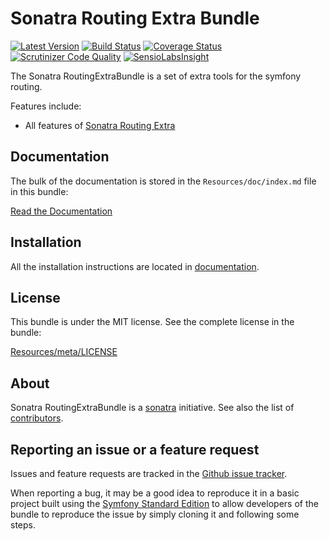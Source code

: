 Sonatra Routing Extra Bundle
============================

[![Latest Version](https://img.shields.io/packagist/v/sonatra/routing-extra-bundle.svg)](https://packagist.org/packages/sonatra/routing-extra-bundle)
[![Build Status](https://img.shields.io/travis/sonatra/SonatraRoutingExtraBundle/master.svg)](https://travis-ci.org/sonatra/SonatraRoutingExtraBundle)
[![Coverage Status](https://img.shields.io/coveralls/sonatra/SonatraRoutingExtraBundle/master.svg)](https://coveralls.io/r/sonatra/SonatraRoutingExtraBundle?branch=master)
[![Scrutinizer Code Quality](https://img.shields.io/scrutinizer/g/sonatra/SonatraRoutingExtraBundle/master.svg)](https://scrutinizer-ci.com/g/sonatra/SonatraRoutingExtraBundle?branch=master)
[![SensioLabsInsight](https://img.shields.io/sensiolabs/i/7989c0af-ce9e-462a-b3ec-9d9d7de2d211.svg)](https://insight.sensiolabs.com/projects/7989c0af-ce9e-462a-b3ec-9d9d7de2d211)

The Sonatra RoutingExtraBundle is a set of extra tools for the symfony routing.

Features include:

- All features of [Sonatra Routing Extra](https://github.com/sonatra/sonatra-routing-extra)

Documentation
-------------

The bulk of the documentation is stored in the `Resources/doc/index.md`
file in this bundle:

[Read the Documentation](Resources/doc/index.md)

Installation
------------

All the installation instructions are located in [documentation](Resources/doc/index.md).

License
-------

This bundle is under the MIT license. See the complete license in the bundle:

[Resources/meta/LICENSE](Resources/meta/LICENSE)

About
-----

Sonatra RoutingExtraBundle is a [sonatra](https://github.com/sonatra) initiative.
See also the list of [contributors](https://github.com/sonatra/SonatraRoutingExtraBundle/graphs/contributors).

Reporting an issue or a feature request
---------------------------------------

Issues and feature requests are tracked in the [Github issue tracker](https://github.com/sonatra/SonatraRoutingExtraBundle/issues).

When reporting a bug, it may be a good idea to reproduce it in a basic project
built using the [Symfony Standard Edition](https://github.com/symfony/symfony-standard)
to allow developers of the bundle to reproduce the issue by simply cloning it
and following some steps.
